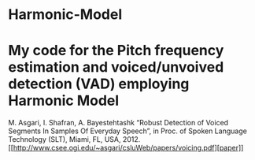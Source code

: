 # Harmonic-Model

# My code for the Pitch frequency estimation and voiced/unvoived detection (VAD) employing Harmonic Model

M. Asgari, I. Shafran, A. Bayestehtashk “Robust Detection of Voiced Segments In Samples Of Everyday Speech”, in Proc. of Spoken Language Technology (SLT), Miami, FL, USA, 2012.
[[http://www.csee.ogi.edu/~asgari/csluWeb/papers/voicing.pdf][paper]]
